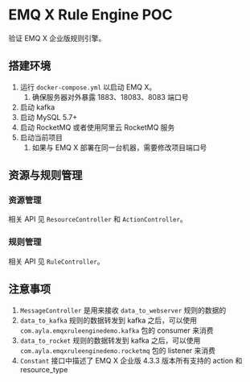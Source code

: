 # EMQ X Rule Engine POC
验证 EMQ X 企业版规则引擎。
## 搭建环境
1. 运行 `docker-compose.yml` 以启动 EMQ X。 
   1. 确保服务器对外暴露 1883、18083、8083 端口号
2. 启动 kafka
3. 启动 MySQL 5.7+
4. 启动 RocketMQ 或者使用阿里云 RocketMQ 服务
5. 启动当前项目
   1. 如果与 EMQ X 部署在同一台机器，需要修改项目端口号
## 资源与规则管理
### 资源管理
相关 API 见 `ResourceController` 和 `ActionController`。
### 规则管理
相关 API 见 `RuleController`。
## 注意事项
1. `MessageController` 是用来接收 `data_to_webserver` 规则的数据的
2. `data_to_kafka` 规则的数据转发到 kafka 之后，可以使用 `com.ayla.emqxruleenginedemo.kafka` 包的 consumer 来消费
3. `data_to_rocket` 规则的数据转发到 kafka 之后，可以使用 `com.ayla.emqxruleenginedemo.rocketmq` 包的 listener 来消费
4. `Constant` 接口中描述了 EMQ X 企业版 4.3.3 版本所有支持的 action 和 resource_type